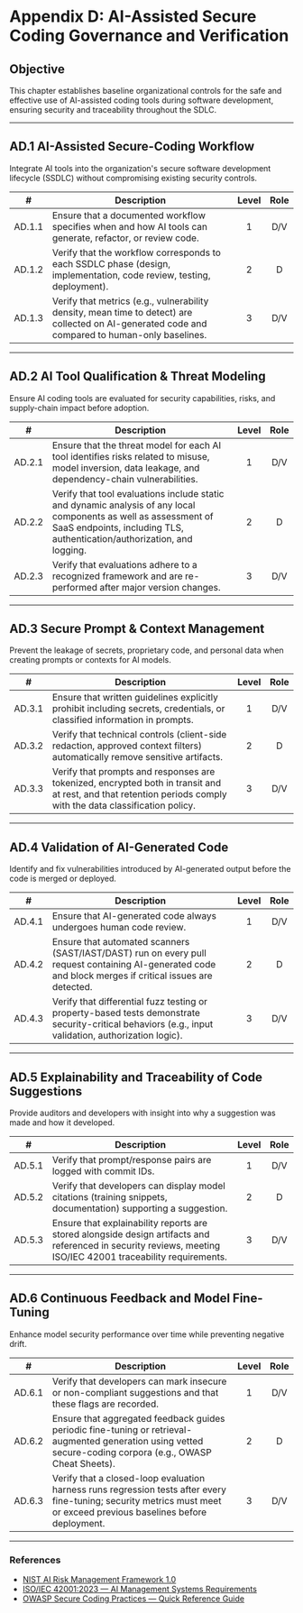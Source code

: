 # Appendix D: AI-Assisted Secure Coding Governance and Verification

## Objective

This chapter establishes baseline organizational controls for the safe and effective use of AI-assisted coding tools during software development, ensuring security and traceability throughout the SDLC.

---

## AD.1 AI-Assisted Secure-Coding Workflow

Integrate AI tools into the organization's secure software development lifecycle (SSDLC) without compromising existing security controls.

|   #    | Description                                                                                                                                     | Level | Role |
| :----: | ----------------------------------------------------------------------------------------------------------------------------------------------- | :---: | :--: |
| AD.1.1 | Ensure that a documented workflow specifies when and how AI tools can generate, refactor, or review code.                                       |   1   | D/V  |
| AD.1.2 | Verify that the workflow corresponds to each SSDLC phase (design, implementation, code review, testing, deployment).                            |   2   |  D   |
| AD.1.3 | Verify that metrics (e.g., vulnerability density, mean time to detect) are collected on AI-generated code and compared to human-only baselines. |   3   | D/V  |

---

## AD.2 AI Tool Qualification & Threat Modeling

Ensure AI coding tools are evaluated for security capabilities, risks, and supply-chain impact before adoption.

|   #    | Description                                                                                                                                                                                 | Level | Role |
| :----: | ------------------------------------------------------------------------------------------------------------------------------------------------------------------------------------------- | :---: | :--: |
| AD.2.1 | Ensure that the threat model for each AI tool identifies risks related to misuse, model inversion, data leakage, and dependency-chain vulnerabilities.                                      |   1   | D/V  |
| AD.2.2 | Verify that tool evaluations include static and dynamic analysis of any local components as well as assessment of SaaS endpoints, including TLS, authentication/authorization, and logging. |   2   |  D   |
| AD.2.3 | Verify that evaluations adhere to a recognized framework and are re-performed after major version changes.                                                                                  |   3   | D/V  |

---

## AD.3 Secure Prompt & Context Management

Prevent the leakage of secrets, proprietary code, and personal data when creating prompts or contexts for AI models.

|   #    | Description                                                                                                                                                    | Level | Role |
| :----: | -------------------------------------------------------------------------------------------------------------------------------------------------------------- | :---: | :--: |
| AD.3.1 | Ensure that written guidelines explicitly prohibit including secrets, credentials, or classified information in prompts.                                       |   1   | D/V  |
| AD.3.2 | Verify that technical controls (client-side redaction, approved context filters) automatically remove sensitive artifacts.                                     |   2   |  D   |
| AD.3.3 | Verify that prompts and responses are tokenized, encrypted both in transit and at rest, and that retention periods comply with the data classification policy. |   3   | D/V  |

---

## AD.4 Validation of AI-Generated Code

Identify and fix vulnerabilities introduced by AI-generated output before the code is merged or deployed.

|   #    | Description                                                                                                                                              | Level | Role |
| :----: | -------------------------------------------------------------------------------------------------------------------------------------------------------- | :---: | :--: |
| AD.4.1 | Ensure that AI-generated code always undergoes human code review.                                                                                        |   1   | D/V  |
| AD.4.2 | Ensure that automated scanners (SAST/IAST/DAST) run on every pull request containing AI-generated code and block merges if critical issues are detected. |   2   |  D   |
| AD.4.3 | Verify that differential fuzz testing or property-based tests demonstrate security-critical behaviors (e.g., input validation, authorization logic).     |   3   | D/V  |

---

## AD.5 Explainability and Traceability of Code Suggestions

Provide auditors and developers with insight into why a suggestion was made and how it developed.

|   #    | Description                                                                                                                                                   | Level | Role |
| :----: | ------------------------------------------------------------------------------------------------------------------------------------------------------------- | :---: | :--: |
| AD.5.1 | Verify that prompt/response pairs are logged with commit IDs.                                                                                                 |   1   | D/V  |
| AD.5.2 | Verify that developers can display model citations (training snippets, documentation) supporting a suggestion.                                                |   2   |  D   |
| AD.5.3 | Ensure that explainability reports are stored alongside design artifacts and referenced in security reviews, meeting ISO/IEC 42001 traceability requirements. |   3   | D/V  |

---

## AD.6 Continuous Feedback and Model Fine-Tuning

Enhance model security performance over time while preventing negative drift.

|   #    | Description                                                                                                                                                            | Level | Role |
| :----: | ---------------------------------------------------------------------------------------------------------------------------------------------------------------------- | :---: | :--: |
| AD.6.1 | Verify that developers can mark insecure or non-compliant suggestions and that these flags are recorded.                                                               |   1   | D/V  |
| AD.6.2 | Ensure that aggregated feedback guides periodic fine-tuning or retrieval-augmented generation using vetted secure-coding corpora (e.g., OWASP Cheat Sheets).           |   2   |  D   |
| AD.6.3 | Verify that a closed-loop evaluation harness runs regression tests after every fine-tuning; security metrics must meet or exceed previous baselines before deployment. |   3   | D/V  |

---

### References

* [NIST AI Risk Management Framework 1.0](https://nvlpubs.nist.gov/nistpubs/ai/nist.ai.100-1.pdf)
* [ISO/IEC 42001:2023 — AI Management Systems Requirements](https://www.iso.org/standard/81230.html)
* [OWASP Secure Coding Practices — Quick Reference Guide](https://owasp.org/www-project-secure-coding-practices-quick-reference-guide/)

